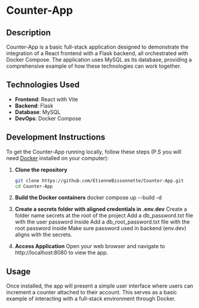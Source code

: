 # Counter-App

## Description

Counter-App is a basic full-stack application designed to demonstrate the integration of a React frontend with a Flask backend, all orchestrated with Docker Compose. The application uses MySQL as its database, providing a comprehensive example of how these technologies can work together.

## Technologies Used

- **Frontend**: React with Vite
- **Backend**: Flask
- **Database**: MySQL
- **DevOps**: Docker Compose

## Development Instructions

To get the Counter-App running locally, follow these steps (P.S you will need [Docker](https://www.docker.com/products/docker-desktop/) installed on your computer):

1. **Clone the repository**

   ```bash
   git clone https://github.com/EtienneBissonnette/Counter-App.git
   cd Counter-App

   ```

2. **Build the Docker containers**
   docker compose up --build -d

3. **Create a secrets folder with aligned credentials in .env.dev**
   Create a folder name secrets at the root of the project
   Add a db_password.txt file with the user password inside
   Add a db_root_password.txt file with the root password inside
   Make sure password used in backend (env.dev) aligns with the secrets.

4. **Access Application**
   Open your web browser and navigate to http://localhost:8080 to view the app.

## Usage

Once installed, the app will present a simple user interface where users can increment a counter attached to their account. This serves as a basic example of interacting with a full-stack environment through Docker.
